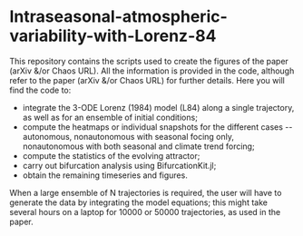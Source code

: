# Intraseasonal-atmospheric-variability-with-Lorenz-84
This repository contains the scripts used to create the figures of the paper (arXiv &/or Chaos URL). 
All the information is provided in the code, although refer to the paper (arXiv &/or Chaos URL) for further details.
Here you will find the code to:
  - integrate the 3-ODE Lorenz (1984) model (L84) along a single trajectory, as well as for an ensemble of initial conditions;
  - compute the heatmaps or individual snapshots for the different cases -- autonomous, nonautonomous with seasonal focing only, nonautonomous with both seasonal and climate trend forcing;
  - compute the statistics of the evolving attractor;
  - carry out bifurcation analysis using BifurcationKit.jl;
  - obtain the remaining timeseries and figures.

When a large ensemble of N trajectories is required, the user will have to generate the data by integrating the model equations; this might take several hours on a laptop for 10000 or 50000 trajectories, as used in the paper.
  
